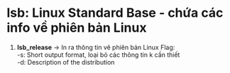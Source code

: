 # lsb: Linux Standard Base - chứa các info về phiên bản Linux

1. **lsb_release**
   → In ra thông tin vê phiên bản Linux
   Flag: <br>
   -s: Short output format, loại bỏ các thông tin k cần thiết <br>
   -d: Description of the distribution

